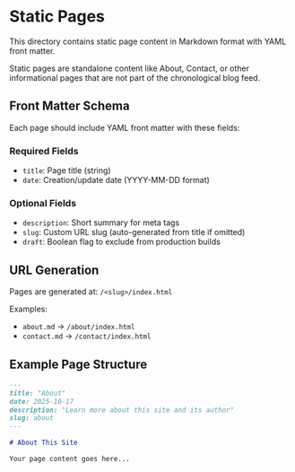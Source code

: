 # Static Pages

This directory contains static page content in Markdown format with YAML front matter.

Static pages are standalone content like About, Contact, or other informational pages that are not part of the chronological blog feed.

## Front Matter Schema

Each page should include YAML front matter with these fields:

### Required Fields

- `title`: Page title (string)
- `date`: Creation/update date (YYYY-MM-DD format)

### Optional Fields

- `description`: Short summary for meta tags
- `slug`: Custom URL slug (auto-generated from title if omitted)
- `draft`: Boolean flag to exclude from production builds

## URL Generation

Pages are generated at: `/<slug>/index.html`

Examples:

- `about.md` -> `/about/index.html`
- `contact.md` -> `/contact/index.html`

## Example Page Structure

```markdown
---
title: "About"
date: 2025-10-17
description: "Learn more about this site and its author"
slug: about
---

# About This Site

Your page content goes here...
```
